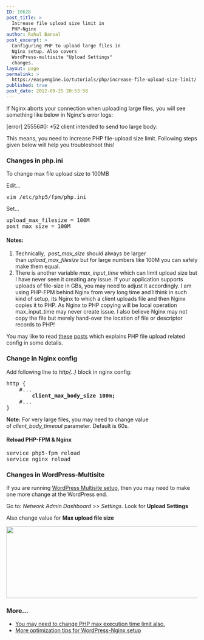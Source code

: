 ```yaml
---
ID: 10628
post_title: >
  Increase file upload size limit in
  PHP-Nginx
author: Rahul Bansal
post_excerpt: >
  Configuring PHP to upload large files in
  Nginx setup. Also covers
  WordPress-multisite "Upload Settings"
  changes.
layout: page
permalink: >
  https://easyengine.io/tutorials/php/increase-file-upload-size-limit/
published: true
post_date: 2012-09-25 20:53:58
---
```

If Nginx aborts your connection when uploading large files, you will see something like below in Nginx's error logs:
<p class="rtp-error">[error] 25556#0: *52 client intended to send too large body:</p>
This means, you need to increase PHP file-upload size limit. Following steps given below will help you troubleshoot this!
<h3>Changes in php.ini</h3>
To change max file upload size to 100MB

Edit...
<pre>vim /etc/php5/fpm/php.ini</pre>
Set...
<pre>upload_max_filesize = 100M
post_max_size = 100M</pre>
<h4>Notes:</h4>
<ol>
	<li>Technically,  <em>post_max_size</em> should always be larger than <em>upload_max_filesize</em> but for large numbers like 100M you can safely make them equal.</li>
	<li>There is another variable <em>max_input_time</em> which can limit upload size but I have never seen it creating any issue. If your application supports uploads of file-size in GBs, you may need to adjust it accordingly. I am using PHP-FPM behind Nginx from very long time and I think in such kind of setup, its Nginx to which a client uploads file and then Nginx copies it to PHP. As Nginx to PHP copying will be local operation max_input_time may never create issue. I also believe Nginx may not copy the file but merely hand-over the location of file or descriptor records to PHP!</li>
</ol>
<div>You may like to read <a href="http://www.radinks.com/upload/config.php">these</a> <a href="http://nigel.mcnie.name/blog/uploadmaxfilesizepostmaxsize-experimentation">posts</a> which explains PHP file upload related config in some details.</div>
<h3>Change in Nginx config</h3>
Add following line to <em>http{..}</em> block in nginx config:
<pre>http {
	#...
        <strong>client_max_body_size 100m;</strong>
	#...
}</pre>
<p class="rtp-info"><strong>Note:</strong> For very large files, you may need to change value of <em>client_body_timeout </em>parameter. Default is 60s.</p>

<h4>Reload PHP-FPM &amp; Nginx</h4>
<pre class="prettyprint">service php5-fpm reload
service nginx reload</pre>
<h3>Changes in WordPress-Multisite</h3>
If you are running <a title="Creating WordPress Multisite network with Nginx" href="https://easyengine.io/tutorials/creating-wordpress-multisite-network-nginx/">WordPress Multisite setup</a>, then you may need to make one more change at the WordPress end.

Go to: <em>Network Admin Dashboard &gt;&gt; Settings</em>. Look for <strong>Upload Settings</strong>

Also change value for <strong>Max upload file size</strong>

<img class="size-full wp-image-13949 alignnone" title="Max Upload file size - WordPress Multisite" src="https://easyengine.io/wp-content/uploads/2012/09/Max-Upload-file-size-WordPress-Multisite.png" alt="" width="589" height="189" />
<h3>More...</h3>
<ul>
	<li><a title="Increase PHP script execution time with Nginx" href="https://easyengine.io/tutorials/increasing-php-script-execution-time-nginx/">You may need to change PHP max execution time limit also.</a></li>
	<li><a title="Maintaining, Optimizing &amp; Debugging WordPress-Nginx Setup" href="https://easyengine.io/tutorials/maintaining-optimizing-debugging-wordpress-nginx-setup/">More optimization tips for WordPress-Nginx setup</a></li>
</ul>
&nbsp;